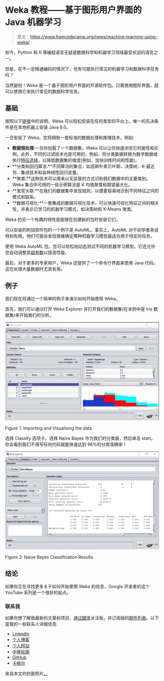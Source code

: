 # Weka 教程——基于图形用户界面的 Java 机器学习

> 原文：<https://www.freecodecamp.org/news/machine-learning-using-weka/>

如今，Python 和 R 等编程语言无疑是数据科学和机器学习领域最受欢迎的语言之一。

但是，在不一定精通编码的情况下，也有可能执行常见的机器学习和数据科学任务吗？

当然是啦！Weka 是一个基于图形用户界面的开源软件包。只需使用图形界面，就可以使用它来执行常见的数据科学任务。

## 基础

按照以下[链接](https://waikato.github.io/weka-wiki/downloading_weka/)中的说明，Weka 可以轻松安装在任何类型的平台上。唯一的先决条件是在本地机器上安装 Java 8.0。

一旦安装了 Weka，您将拥有一套标准的数据处理和推理技术，例如:

*   **数据预处理**:一旦你加载了一个数据集，Weka 可以让你快速浏览它的属性和实例。此外，不同的过滤技术也是可用的，例如，将分类数据转换为数字数据或执行[特征选择](https://towardsdatascience.com/feature-selection-techniques-1bfab5fe0784)，以降低数据集的维度(例如，加快训练时间和性能)。
*   **分类和回归算法:**不同算法的集合，如高斯朴素贝叶斯、决策树、K-最近邻、集成技术和各种线性回归变量。
*   **聚类:**这种技术可以用来以无监督的方式识别我们数据中的主要类别。Weka 集合中可用的一些示例算法是 K 均值聚类和期望最大化。
*   **发现关联:**在我们的数据集中发现规则，以便更容易地识别不同特征之间的模式和联系。
*   **数据可视化:**一套集成的数据可视化技术，可以快速可视化特征之间的相关性，并表示已学习的机器学习模式，如决策树和 K-Means 聚类。

Weka 的另一个有趣的特性是能够在创建新的包时安装它们。

可以安装的附加软件包的一个例子是 AutoML。事实上，AutoML 对于初学者来说特别有用，他们可能会发现很难确定哪种机器学习模型最适合用于特定的任务。

使用 Weka AutoML 包，您可以轻松地动态测试不同的机器学习模型。它还允许您自动调整其[超参数](https://towardsdatascience.com/hyperparameters-optimization-526348bb8e2d)以提高性能。

最后，对于更多的专家用户，Weka 还提供了一个命令行界面来使用 Java 代码。这在处理大量数据时尤其有用。

## 例子

我们现在将通过一个简单的例子来演示如何开始使用 Weka。

首先，我们可以通过打开 Weka Explorer 并打开我们的数据集(在本例中是 Iris 数据集)来开始我们的分析。

![image-153](img/cf6ac035bc6528c4825d1d6941097ab7.png)

Figure 1: Importing and Visualising the data

选择 Classify 选项卡，选择 Naive Bayes 作为我们的分类器，然后单击 start。你会看到我们不用写任何代码就能快速达到 96%的分类准确率！

![image-154](img/679e3ef51155df36ec1853c31f1e495a.png)

Figure 2: Naive Bayes Classification Results

## 结论

如果你正在寻找更多关于如何开始使用 Weka 的信息，Google 开发者的这个 YouTube 系列是一个很好的起点。

### 联系我

如果你想了解我最新的文章和项目，[通过媒体](https://medium.com/@pierpaoloippolito28?source=post_page---------------------------)关注我，并订阅我的[邮件列表](http://eepurl.com/gwO-Dr?source=post_page---------------------------)。以下是我的一些联系人详细信息:

*   [Linkedin](https://uk.linkedin.com/in/pier-paolo-ippolito-202917146?source=post_page---------------------------)
*   [个人博客](https://pierpaolo28.github.io/blog/?source=post_page---------------------------)
*   [个人网站](https://pierpaolo28.github.io/?source=post_page---------------------------)
*   [中等轮廓](https://towardsdatascience.com/@pierpaoloippolito28?source=post_page---------------------------)
*   [GitHub](https://github.com/pierpaolo28?source=post_page---------------------------)
*   [卡格尔](https://www.kaggle.com/pierpaolo28?source=post_page---------------------------)

来自本文的封面照片[。](https://www.techiexpert.com/list-of-data-mining-tools/)
